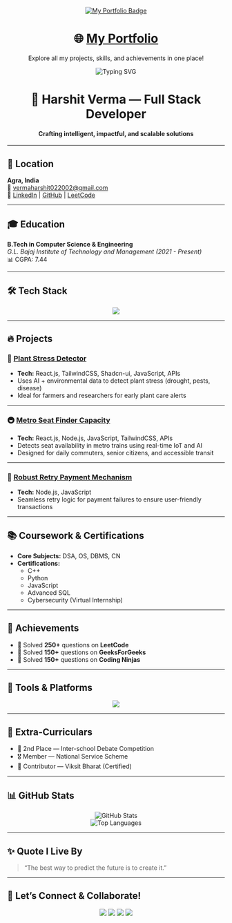 <p align="center">
  <a href="https://react-next-showcase-pro-git-main-harshitchamps-projects.vercel.app/" target="_blank">
    <img src="https://img.shields.io/badge/My%20Portfolio-%2300C853?style=for-the-badge&logo=vercel&logoColor=white" alt="My Portfolio Badge" />
  </a>
</p>

<h1 align="center">🌐 <a href="https://react-next-showcase-pro-git-main-harshitchamps-projects.vercel.app/" target="_blank">My Portfolio</a></h1>

<p align="center">
  Explore all my projects, skills, and achievements in one place!
</p>

<p align="center">
  <img src="https://readme-typing-svg.demolab.com?font=Fira+Code&size=24&duration=4000&pause=500&color=F77B00&width=435&lines=Hey+there!+I'm+Harshit+Verma;Full+Stack+Developer+%7C+Problem+Solver;Welcome+to+My+Coding+World!+%F0%9F%9A%80" alt="Typing SVG" />
</p>

<h1 align="center">🚀 Harshit Verma — Full Stack Developer</h1>
<h4 align="center">Crafting intelligent, impactful, and scalable solutions</h4>

---

## 📍 Location
**Agra, India**  
📧 [vermaharshit022002@gmail.com](mailto:vermaharshit022002@gmail.com)  
🔗 [LinkedIn](https://www.linkedin.com/in/harshit-verma-85000725b/) | [GitHub](https://github.com/Harshitchamp) | [LeetCode](https://leetcode.com/u/harshitverma/)

---

## 🎓 Education
**B.Tech in Computer Science & Engineering**  
_G.L. Bajaj Institute of Technology and Management (2021 - Present)_  
📊 CGPA: 7.44

---

## 🛠️ Tech Stack
<p align="center">
  <img src="https://skillicons.dev/icons?i=html,css,js,react,nextjs,nodejs,express,tailwind,mongodb,python,cpp,git,github,linux,docker,postman,vscode" />
</p>

---

## 🔥 Projects

### 🌿 [Plant Stress Detector](https://plant-stress-detector.netlify.app)
- **Tech:** React.js, TailwindCSS, Shadcn-ui, JavaScript, APIs  
- Uses AI + environmental data to detect plant stress (drought, pests, disease)  
- Ideal for farmers and researchers for early plant care alerts  

---

### 🚇 [Metro Seat Finder Capacity](https://metro-seat-finder-git-main-harshitchamps-projects.vercel.app/)
- **Tech:** React.js, Node.js, JavaScript, TailwindCSS, APIs  
- Detects seat availability in metro trains using real-time IoT and AI  
- Designed for daily commuters, senior citizens, and accessible transit  

---

### 💸 [Robust Retry Payment Mechanism](https://robust-retry-payment-mechanism.netlify.app)
- **Tech:** Node.js, JavaScript  
- Seamless retry logic for payment failures to ensure user-friendly transactions  

---

## 📚 Coursework & Certifications
- **Core Subjects:** DSA, OS, DBMS, CN  
- **Certifications:**  
  - C++  
  - Python  
  - JavaScript  
  - Advanced SQL  
  - Cybersecurity (Virtual Internship)

---

## 🏅 Achievements
- 🔹 Solved **250+** questions on **LeetCode**
- 🔹 Solved **150+** questions on **GeeksForGeeks**
- 🔹 Solved **150+** questions on **Coding Ninjas**

---

## 💼 Tools & Platforms
<p align="center">
  <img src="https://skillicons.dev/icons?i=vscode,git,github,netlify,postman,vercel" />
</p>

---

## 🌟 Extra-Curriculars
- 🥈 2nd Place — Inter-school Debate Competition  
- 🎖️ Member — National Service Scheme  
- 📜 Contributor — Viksit Bharat (Certified)

---

## 📊 GitHub Stats
<p align="center">
  <img src="https://github-readme-stats.vercel.app/api?username=Harshitchamp&show_icons=true&theme=radical&count_private=true" alt="GitHub Stats" />
  <br/>
  <img src="https://github-readme-stats.vercel.app/api/top-langs/?username=Harshitchamp&layout=compact&theme=radical" alt="Top Languages" />
</p>

---

## ✨ Quote I Live By
> “The best way to predict the future is to create it.”

---

## 🙌 Let’s Connect & Collaborate!
<p align="center">
  <a href="mailto:vermaharshit022002@gmail.com"><img src="https://img.shields.io/badge/-Gmail-D14836?style=for-the-badge&logo=gmail&logoColor=white" /></a>
  <a href="https://www.linkedin.com/in/harshit-verma-85000725b/"><img src="https://img.shields.io/badge/-LinkedIn-0077B5?style=for-the-badge&logo=linkedin&logoColor=white" /></a>
  <a href="https://github.com/Harshitchamp"><img src="https://img.shields.io/badge/-GitHub-181717?style=for-the-badge&logo=github&logoColor=white" /></a>
  <a href="https://leetcode.com/u/harshitverma/"><img src="https://img.shields.io/badge/-LeetCode-FFA116?style=for-the-badge&logo=leetcode&logoColor=white" /></a>
</p>
